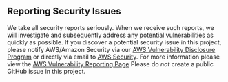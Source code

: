 ## Reporting Security Issues

We take all security reports seriously.
When we receive such reports,
we will investigate and subsequently address
any potential vulnerabilities as quickly as possible.
If you discover a potential security issue in this project,
please notify AWS/Amazon Security via our
[AWS Vulnerability Disclosure Program](https://hackerone.com/aws_vdp)
or directly via email to [AWS Security](mailto:aws-security@amazon.com).
For more information please view the
[AWS Vulnerability Reporting Page](http://aws.amazon.com/security/vulnerability-reporting/)
Please do *not* create a public GitHub issue in this project.
